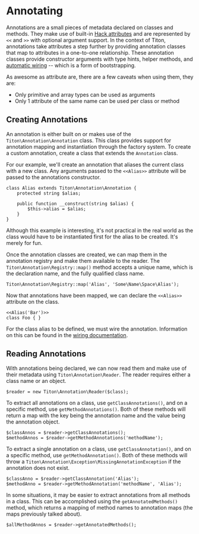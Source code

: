 # Annotating #

Annotations are a small pieces of metadata declared on classes and methods. They make use of built-in [Hack attributes](http://docs.hhvm.com/manual/en/hack.attributes.php) and are represented by `<<` and `>>` with optional argument support. In the context of Titon, annotations take attributes a step further by providing annotation classes that map to attributes in a one-to-one relationship. These annotation classes provide constructor arguments with type hints, helper methods, and [automatic wiring](wiring.md) -- which is a form of bootstrapping.

As awesome as attribute are, there are a few caveats when using them, they are:

* Only primitive and array types can be used as arguments
* Only 1 attribute of the same name can be used per class or method

## Creating Annotations ##

An annotation is either built on or makes use of the `Titon\Annotation\Annotation` class. This class provides support for annotation mapping and instantiation through the factory system. To create a custom annotation, create a class that extends the `Annotation` class.

For our example, we'll create an annotation that aliases the current class with a new class. Any arguments passed to the `<<Alias>>` attribute will be passed to the annotations constructor.

```hack
class Alias extends Titon\Annotation\Annotation {
    protected string $alias;

    public function __construct(string $alias) {
        $this->alias = $alias;
    }
}
```

<div class="notice is-info">
    Although this example is interesting, it's not practical in the real world as the class would have to be instantiated first for the alias to be created. It's merely for fun.
</div>

Once the annotation classes are created, we can map them in the annotation registry and make them available to the reader. The `Titon\Annotation\Registry::map()` method accepts a unique name, which is the declaration name, and the fully qualified class name.

```hack
Titon\Annotation\Registry::map('Alias', 'Some\Name\Space\Alias');
```

Now that annotations have been mapped, we can declare the `<<Alias>>` attribute on the class.

```hack
<<Alias('Bar')>>
class Foo { }
```

For the class alias to be defined, we must wire the annotation. Information on this can be found in the [wiring documentation](wiring.md).

## Reading Annotations ##

With annotations being declared, we can now read them and make use of their metadata using `Titon\Annotation\Reader`. The reader requires either a class name or an object.

```hack
$reader = new Titon\Annotation\Reader($class);
```

To extract all annotations on a class, use `getClassAnnotations()`, and on a specific method, use `getMethodAnnotations()`. Both of these methods will return a map with the key being the annotation name and the value being the annotation object.

```hack
$classAnnos = $reader->getClassAnnotations();
$methodAnnos = $reader->getMethodAnnotations('methodName');
```

To extract a single annotation on a class, use `getClassAnnotation()`, and on a specific method, use `getMethodAnnotation()`. Both of these methods will throw a `Titon\Annotation\Exception\MissingAnnotationException` if the annotation does not exist.

```hack
$classAnno = $reader->getClassAnnotation('Alias');
$methodAnno = $reader->getMethodAnnotation('methodName', 'Alias');
```

In some situations, it may be easier to extract annotations from all methods in a class. This can be accomplished using the `getAnnotatedMethods()` method, which returns a mapping of method names to annotation maps (the maps previously talked about).

```hack
$allMethodAnnos = $reader->getAnnotatedMethods();
```
